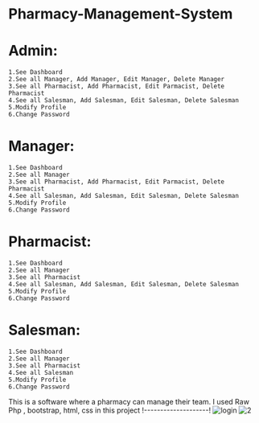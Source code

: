 # Pharmacy-Management-System

# Admin:
	1.See Dashboard
	2.See all Manager, Add Manager, Edit Manager, Delete Manager
	3.See all Pharmacist, Add Pharmacist, Edit Parmacist, Delete Pharmacist
	4.See all Salesman, Add Salesman, Edit Salesman, Delete Salesman
	5.Modify Profile
	6.Change Password

# Manager:
	1.See Dashboard
	2.See all Manager
	3.See all Pharmacist, Add Pharmacist, Edit Parmacist, Delete Pharmacist
	4.See all Salesman, Add Salesman, Edit Salesman, Delete Salesman
	5.Modify Profile
	6.Change Password

# Pharmacist:
	1.See Dashboard
	2.See all Manager
	3.See all Pharmacist
	4.See all Salesman, Add Salesman, Edit Salesman, Delete Salesman
	5.Modify Profile
	6.Change Password

# Salesman:
	1.See Dashboard
	2.See all Manager
	3.See all Pharmacist
	4.See all Salesman
	5.Modify Profile
	6.Change Password
	
This is a software where a pharmacy can manage their team. I used Raw Php , bootstrap, html, css in this project
!--------------------!
![login](https://user-images.githubusercontent.com/43532038/116852137-98a25c00-ac15-11eb-9d04-a27050d96a07.png)
![2](https://user-images.githubusercontent.com/43532038/116852167-a35cf100-ac15-11eb-91db-b8057a04bea3.png)
